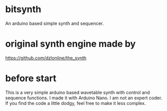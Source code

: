 # bitsynth
An arduino based simple synth and sequencer.

# original synth engine made by
https://github.com/dzlonline/the_synth

# before start
This is a very simple arduino based wavetable synth with control and sequence functions. I made it with Arduino Nano. I am not an expert coder. If you find the code a little dodgy, feel free to make it less complex.
